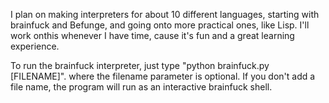I plan on making interpreters for about 10 different languages, starting with brainfuck and Befunge, and going onto more practical ones, like Lisp. I'll work onthis whenever I have time, cause it's fun and a great learning experience.

To run the brainfuck interpreter, just type "python brainfuck.py [FILENAME]". where the filename parameter is optional. If you don't add a file name, the program will run as an interactive brainfuck shell. 
